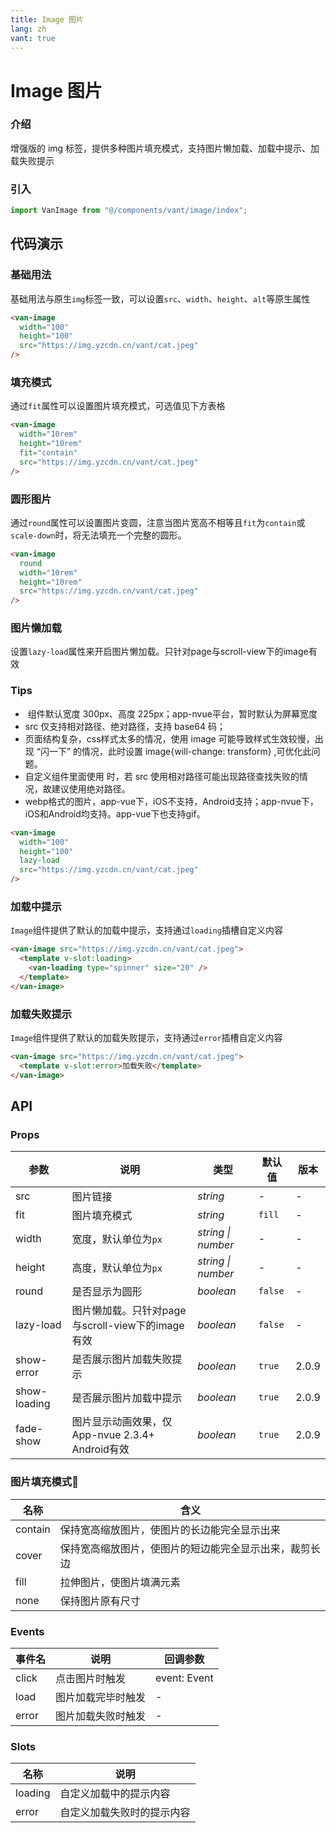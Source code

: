 ```yaml
---
title: Image 图片
lang: zh
vant: true
---
```


# Image 图片

### 介绍

增强版的 img 标签，提供多种图片填充模式，支持图片懒加载、加载中提示、加载失败提示

### 引入

``` javascript
import VanImage from "@/components/vant/image/index";

```

## 代码演示

### 基础用法

基础用法与原生`img`标签一致，可以设置`src`、`width`、`height`、`alt`等原生属性

```html
<van-image
  width="100"
  height="100"
  src="https://img.yzcdn.cn/vant/cat.jpeg"
/>
```

### 填充模式

通过`fit`属性可以设置图片填充模式，可选值见下方表格

```html
<van-image
  width="10rem"
  height="10rem"
  fit="contain"
  src="https://img.yzcdn.cn/vant/cat.jpeg"
/>
```

### 圆形图片

通过`round`属性可以设置图片变圆，注意当图片宽高不相等且`fit`为`contain`或`scale-down`时，将无法填充一个完整的圆形。

```html
<van-image
  round
  width="10rem"
  height="10rem"
  src="https://img.yzcdn.cn/vant/cat.jpeg"
/>
```

### 图片懒加载

设置`lazy-load`属性来开启图片懒加载。只针对page与scroll-view下的image有效
### Tips

- <image> 组件默认宽度 300px、高度 225px；app-nvue平台，暂时默认为屏幕宽度
- src 仅支持相对路径、绝对路径，支持 base64 码；
- 页面结构复杂，css样式太多的情况，使用 image 可能导致样式生效较慢，出现 “闪一下” 的情况，此时设置 image{will-change: transform} ,可优化此问题。
- 自定义组件里面使用 <image>时，若 src 使用相对路径可能出现路径查找失败的情况，故建议使用绝对路径。
- webp格式的图片，app-vue下，iOS不支持，Android支持；app-nvue下，iOS和Android均支持。app-vue下也支持gif。

```html
<van-image
  width="100"
  height="100"
  lazy-load
  src="https://img.yzcdn.cn/vant/cat.jpeg"
/>
```

### 加载中提示

`Image`组件提供了默认的加载中提示，支持通过`loading`插槽自定义内容

```html
<van-image src="https://img.yzcdn.cn/vant/cat.jpeg">
  <template v-slot:loading>
    <van-loading type="spinner" size="20" />
  </template>
</van-image>
```

### 加载失败提示

`Image`组件提供了默认的加载失败提示，支持通过`error`插槽自定义内容

```html
<van-image src="https://img.yzcdn.cn/vant/cat.jpeg">
  <template v-slot:error>加载失败</template>
</van-image>
```

## API

### Props

| 参数 | 说明 | 类型 | 默认值 | 版本 |
|------|------|------|------|------|
| src | 图片链接 | *string* | - | - |
| fit | 图片填充模式 | *string* | `fill` | - |
| width | 宽度，默认单位为`px` | *string \| number* | - | - |
| height | 高度，默认单位为`px` | *string \| number* | - | - |
| round | 是否显示为圆形 | *boolean* | `false` | - |
| lazy-load | 图片懒加载。只针对page与scroll-view下的image有效 | *boolean* | `false` | - |
| show-error | 是否展示图片加载失败提示 | *boolean* | `true` | 2.0.9 |
| show-loading | 是否展示图片加载中提示 | *boolean* | `true` | 2.0.9 |
| fade-show | 图片显示动画效果，仅App-nvue 2.3.4+ Android有效 | *boolean* | `true` | 2.0.9 |

### 图片填充模式

| 名称 | 含义 |
|------|------|
| contain | 保持宽高缩放图片，使图片的长边能完全显示出来 |
| cover | 保持宽高缩放图片，使图片的短边能完全显示出来，裁剪长边 |
| fill | 拉伸图片，使图片填满元素 |
| none | 保持图片原有尺寸 |

### Events

| 事件名 | 说明 | 回调参数 |
|------|------|------|
| click | 点击图片时触发 | event: Event |
| load | 图片加载完毕时触发 | - |
| error | 图片加载失败时触发 | - |

### Slots

| 名称 | 说明 |
|------|------|
| loading | 自定义加载中的提示内容 |
| error | 自定义加载失败时的提示内容 |
